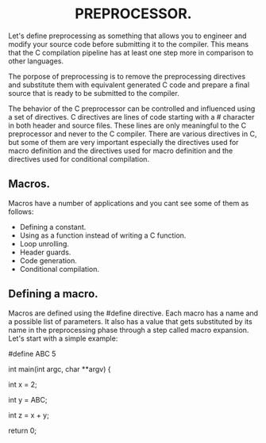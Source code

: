 <!DOCTYPE html>
<html>
<head>
<h1 align="center"> PREPROCESSOR.</h1>
</head>
<body>
<p>Let's define preprocessing as something that allows you to engineer and modify your source code before submitting it to the compiler. This means that the C compilation pipeline has at least one step more in comparison to other languages.</p>
<p>The porpose of preprocessing is to remove the preprocessing directives and substitute them with equivalent generated C code and prepare a final source that is ready to be submitted to the compiler.</p>
<p>The behavior of the C preprocessor can be controlled and influenced using a set of directives. C directives are lines of code starting with a # character in both header and source files. These lines are only meaningful to the C preprocessor and never to the C compiler. There are various directives in C, but some of them are very important especially the directives used for macro definition and the directives used for macro definition and the directives used for conditional compilation.</p>
<h2>Macros.</h2>
Macros have a number of applications and you cant see some of them as follows:
<ul>
<li>Defining a constant.</li>
<li>Using as a function instead of writing a C function.</li>
<li>Loop unrolling.</li>
<li>Header guards.</li>
<li>Code generation.</li>
<li>Conditional compilation.</li> 
</ul>
<h2>Defining a macro.</h2>
<p>Macros are defined using the #define directive. Each macro has a name and a possible list of parameters. It also has a value that gets substituted by its name in the preprocessing phase through a step called macro expansion. Let's start with a simple example:</p>
<p>#define ABC 5</p>
<p>int main(int argc, char **argv) {</p>
<p>int x = 2;</p>
<p>int y = ABC;</p>
<p>int z = x + y;</p>
<p>return 0;</p>
</body>
</html>
